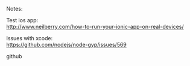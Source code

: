 Notes:   

Test ios app:      
http://www.neilberry.com/how-to-run-your-ionic-app-on-real-devices/

Issues with xcode:      
https://github.com/nodejs/node-gyp/issues/569


github
